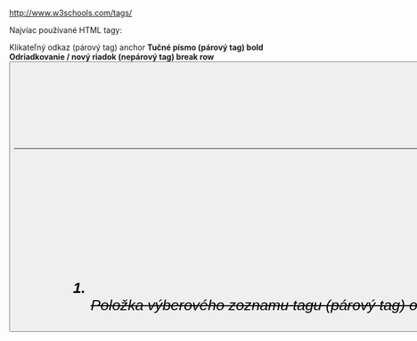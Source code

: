  http://www.w3schools.com/tags/ 
 
 Najviac používané HTML tagy: <br />

<a>	Klikateľný odkaz (párový tag)	anchor
<b>	Tučné písmo (párový tag)	bold
<br />	Odriadkovanie / nový riadok (nepárový tag)	break row
<button>	Tlačidlo (párový tag)	button
<del>	Preškrtnuté písmo (párový tag)	deleted
<div>	Definuje sekciu dokumentu (párový tag)	division
<form>	Formulár (párový tag)	form
<h1>	Vytvorenie nadpisu (párový tag)	heading
<hr />	Horizontálna čiara (nepárový tag)	horizontal row
<i>	Kurzivá (párový tag)	italic
<img />	Obrázok (nepárový tag)	image
<input />	Vstupné pole tagu <form> (nepárový tag)	input
<li>	Položka zoznamu tagov <ul> alebo <ol> (párový tag)	list item
<ol>	Číslovaný zoznam, kombinácia s tagom <li> (párový tag)	usporiadany zoznam
<option>	Položka výberového zoznamu tagu <select> (párový tag)	option
<p>	Odstavec (párový tag)	paragraph
<select>	Výberový zoznam, kombinácia s tagom <option> (párový tag)	select
<span>	Definuje sekciu dokumentu v riadku (párový tag)	span
<sub>	Dolný index (párový tag)	subscripted text
<sup>	Horný index (párový tag)	superscripted text
<textarea>	Vstupné pole tagu <form> s viacerými riadkami (párový tag)	textarea
<table>	Tabuľka, kombinácia s tagmi <tr>, <th>, <td> (párový tag)	table
<td>	Bunka tabuľky, dáva sa do tagu <tr> (párový tag)	table cell
<th>	Bunka (záhlavie) tabuľky, dáva sa do tagu <tr> (párový tag)	table heading
<tr>	Riadok tabuľky, dáva sa do tagu <table> (párový tag)	table row
<u>	Podčiarknuté písmo (párový tag)	underline
<ul>	Odrážkový zoznam, kombinácia s tagom <li> (párový tag)	neusporiadany zoznam
